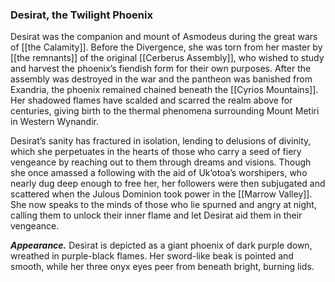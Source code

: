 ### Desirat, the Twilight Phoenix

Desirat was the companion and mount of Asmodeus during the great wars of [[the Calamity]]. Before the Divergence, she was torn from her master by [[the remnants]] of the original [[Cerberus Assembly]], who wished to study and harvest the phoenix’s fiendish form for their own purposes. After the assembly was destroyed in the war and the pantheon was banished from Exandria, the phoenix remained chained beneath the [[Cyrios Mountains]]. Her shadowed flames have scalded and scarred the realm above for centuries, giving birth to the thermal phenomena surrounding Mount Metiri in Western Wynandir.

Desirat’s sanity has fractured in isolation, lending to delusions of divinity, which she perpetuates in the hearts of those who carry a seed of fiery vengeance by reaching out to them through dreams and visions. Though she once amassed a following with the aid of Uk’otoa’s worshipers, who nearly dug deep enough to free her, her followers were then subjugated and scattered when the Julous Dominion took power in the [[Marrow Valley]]. She now speaks to the minds of those who lie spurned and angry at night, calling them to unlock their inner flame and let Desirat aid them in their vengeance.

**_Appearance._** Desirat is depicted as a giant phoenix of dark purple down, wreathed in purple-black flames. Her sword-like beak is pointed and smooth, while her three onyx eyes peer from beneath bright, burning lids.